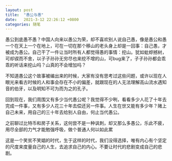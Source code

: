 ```yaml
---
layout: post
title:  "愚公与愚"
date:   2021-3-12 22:26:12 +0800
categories: 随笔
---
```


愚公到底愚不愚？中国人向来以愚公为荣，却不喜欢别人说自己愚，像是愚公和愚一个在天上一个在地上，可在一切在那个移山的老头身上却是一回事：自己愚，才被成为愚公。自己干了一件让当时所有人都觉得愚的事情：挖山。犹如蚍蜉撼树，可却锲而不舍，以子子孙孙无穷尽也来挖不增的山，可bug来了，子子孙孙都会乖乖的听话来挖山吗？山真的不会增加吗？

不知道愚公这个故事被编出来的时候，大家有没有思考过这些问题，或许以现在人眼光来看古时候的人和事会存在不小的偏差，就跟现在的人无法理解高山流水遇知音的伯牙，以及明知不可为而为之的孔子。

回到现在，我们周围又有多少当代愚公呢？我觉得不少咧，看看多少人花了十年去完成一件事，又有多少人花三十年去偿还另一件事。人生在世又能有多少年？赌上自己未来，用自己的三十年去给别人自由，何止当代愚公。

之前聊过比特币和房子关系，这何尝不是一种讽刺，却又那么多愚公，乐此不疲，用尽全部的力气才能勉强呼吸，做个普通人何以如此累


这是一个笑贫不笑娼的时代，生于这样的时代，我们没得选择，唯有内心有个坚定的尺度来度量自己的人生，去追求自己的内心。不要让时代的悲剧变成自己的悲剧。
